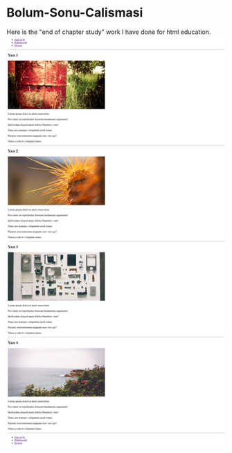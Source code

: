 # Bolum-Sonu-Calismasi
Here is the "end of chapter study" work I have done for html education.
![projeResmi](screenImage.png)
